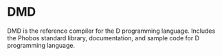 # DMD

DMD is the reference compiler for the D programming language. Includes the Phobos standard library, documentation, and sample code for D programming language.
